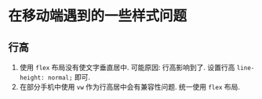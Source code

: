 # 在移动端遇到的一些样式问题



## 行高

1. 使用 `flex` 布局没有使文字垂直居中. 可能原因: 行高影响到了. 设置行高 `line-height: normal;` 即可. 
2. 在部分手机中使用 `vw` 作为行高居中会有兼容性问题. 统一使用 `flex` 布局.

